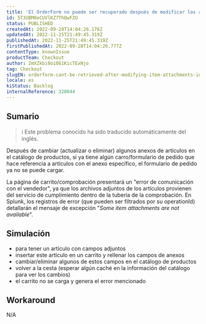 ```yaml
---
title: 'El OrderForm no puede ser recuperado después de modificar los anexos del artículo en el catálogo'
id: 5T3UBM0eCUVlKZ7ThQwFZU
status: PUBLISHED
createdAt: 2022-09-28T14:04:26.176Z
updatedAt: 2022-11-25T21:49:45.319Z
publishedAt: 2022-11-25T21:49:45.319Z
firstPublishedAt: 2022-09-28T14:04:26.777Z
contentType: knownIssue
productTeam: Checkout
author: 2mXZkbi0oi061KicTExNjo
tag: Checkout
slugEN: orderform-cant-be-retrieved-after-modifying-item-attachments-in-the-catalog
locale: es
kiStatus: Backlog
internalReference: 320044
---
```


## Sumario

>ℹ️ Este problema conocido ha sido traducido automáticamente del inglés.


Después de cambiar (actualizar o eliminar) algunos anexos de artículos en el catálogo de productos, si ya tiene algún carro/formulario de pedido que hace referencia a artículos con el anexo específico, el formulario de pedido ya no se puede cargar.

La página de carrito/comprobación presentará un "error de comunicación con el vendedor", ya que los archivos adjuntos de los artículos provienen del servicio de cumplimiento dentro de la tubería de la comprobación. En Splunk, los registros de error (que pueden ser filtrados por su operationId) detallarán el mensaje de excepción "_Some item attachments are not available_".



## Simulación


- para tener un artículo con campos adjuntos
- insertar este artículo en un carrito y rellenar los campos de anexos
- cambiar/eliminar algunos de estos campos en el catálogo de productos
- volver a la cesta (esperar algún caché en la información del catálogo para ver los cambios)
- el carrito no se carga y genera el error mencionado



## Workaround


N/A

